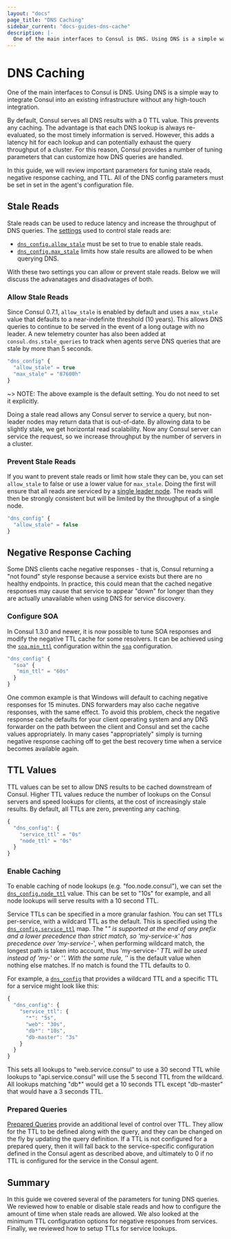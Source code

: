 ```yaml
---
layout: "docs"
page_title: "DNS Caching"
sidebar_current: "docs-guides-dns-cache"
description: |-
  One of the main interfaces to Consul is DNS. Using DNS is a simple way to integrate Consul into an existing infrastructure without any high-touch integration.
---
```


# DNS Caching

One of the main interfaces to Consul is DNS. Using DNS is a simple way to
integrate Consul into an existing infrastructure without any high-touch
integration.

By default, Consul serves all DNS results with a 0 TTL value. This prevents
any caching. The advantage is that each DNS lookup is always re-evaluated,
so the most timely information is served. However, this adds a latency hit
for each lookup and can potentially exhaust the query throughput of a cluster.
For this reason, Consul provides a number of tuning parameters that can
customize how DNS queries are handled.

In this guide, we will review important parameters for tuning
stale reads, negative response caching, and TTL. All of the DNS config
parameters must be set in set in the agent's configuration file.

<a name="stale"></a>
## Stale Reads

Stale reads can be used to reduce latency and increase the throughput
of DNS queries. The [settings](/docs/agent/options.html) used to control stale reads
are:

* [`dns_config.allow_stale`](/docs/agent/options.html#allow_stale) must be
set to true to enable stale reads.
* [`dns_config.max_stale`](/docs/agent/options.html#max_stale) limits how stale results
are allowed to be when querying DNS.

With these two settings you can allow or prevent stale reads. Below we will discuss
the advanatages and disadvatages of both.

### Allow Stale Reads

Since Consul 0.7.1, `allow_stale` is enabled by default and uses a `max_stale`
value that defaults to a near-indefinite threshold (10 years).
This allows DNS queries to continue to be served in the event
of a long outage with no leader. A new telemetry counter has also been added at
`consul.dns.stale_queries` to track when agents serve DNS queries that are stale
by more than 5 seconds.

```javascript
"dns_config" {
  "allow_stale" = true
  "max_stale" = "87600h"
}
```

~> NOTE: The above example is the default setting. You do not need to set it explicitly.

Doing a stale read allows any Consul server to
service a query, but non-leader nodes may return data that is
out-of-date. By allowing data to be slightly stale, we get horizontal
read scalability. Now any Consul server can service the request, so we
increase throughput by the number of servers in a cluster.

### Prevent Stale Reads

If you want to prevent stale reads or limit how stale they can be, you can set `allow_stale`
to false or use a lower value for `max_stale`. Doing the first will ensure that
all reads are serviced by a [single leader node](/docs/internals/consensus.html).
The reads will then be strongly consistent but will be limited by the throughput
of a single node.

```javascript
"dns_config" {
  "allow_stale" = false
}
```

## Negative Response Caching

Some DNS clients cache negative responses - that is, Consul returning a "not
found" style response because a service exists but there are no healthy
endpoints. In practice, this could mean that the cached negative responses may
cause that service to appear "down" for longer than they are actually unavailable
when using DNS for service discovery.

### Configure SOA

In Consul 1.3.0 and newer, it is now possible to tune SOA
responses and modify the negative TTL cache for some resolvers. It can
be achieved using the [`soa.min_ttl`](/docs/agent/options.html#soa_min_ttl)
configuration within the [`soa`](/docs/agent/options.html#soa) configuration.

```javascript
"dns_config" {
  "soa" {
   "min_ttl" = "60s"
  }
}
```

One common example is that Windows will default to caching negative responses
for 15 minutes. DNS forwarders may also cache negative responses, with the same
effect. To avoid this problem, check the negative response cache defaults for
your client operating system and any DNS forwarder on the path between the
client and Consul and set the cache values appropriately. In many cases
"appropriately" simply is turning negative response caching off to get the best
recovery time when a service becomes available again.

<a name="ttl"></a>
## TTL Values

TTL values can be set to allow DNS results to be cached downstream of Consul. Higher
TTL values reduce the number of lookups on the Consul servers and speed lookups for
clients, at the cost of increasingly stale results. By default, all TTLs are zero,
preventing any caching.

```javascript
{
  "dns_config": {
    "service_ttl" = "0s"
    "node_ttl" = "0s"
  }
}
```

### Enable Caching

To enable caching of node lookups (e.g. "foo.node.consul"), we can set the
[`dns_config.node_ttl`](/docs/agent/options.html#node_ttl) value. This can be set to
"10s" for example, and all node lookups will serve results with a 10 second TTL.

Service TTLs can be specified in a more granular fashion. You can set TTLs
per-service, with a wildcard TTL as the default. This is specified using the
[`dns_config.service_ttl`](/docs/agent/options.html#service_ttl) map. The "*"
is supported at the end of any prefix and a lower precedence than strict match,
so 'my-service-x' has precedence over 'my-service-*', when performing wildcard
match, the longest path is taken into account, thus 'my-service-*' TTL will
be used instead of 'my-*' or '*'. With the same rule, '*' is the default value
when nothing else matches. If no match is found the TTL defaults to 0.

For example, a [`dns_config`](/docs/agent/options.html#dns_config) that provides
a wildcard TTL and a specific TTL for a service might look like this:

```javascript
{
  "dns_config": {
    "service_ttl": {
      "*": "5s",
      "web": "30s",
      "db*": "10s",
      "db-master": "3s"
    }
  }
}
```

This sets all lookups to "web.service.consul" to use a 30 second TTL
while lookups to "api.service.consul" will use the 5 second TTL from the wildcard.
All lookups matching "db*" would get a 10 seconds TTL except "db-master"
that would have a 3 seconds TTL.

### Prepared Queries

[Prepared Queries](/api/query.html) provide an additional
level of control over TTL. They allow for the TTL to be defined along with
the query, and they can be changed on the fly by updating the query definition.
If a TTL is not configured for a prepared query, then it will fall back to the
service-specific configuration defined in the Consul agent as described above,
and ultimately to 0 if no TTL is configured for the service in the Consul agent.

## Summary

In this guide we covered several of the parameters for tuning DNS queries. We reviewed
how to enable or disable stale reads and how to configure the amount of time when stale
reads are allowed. We also looked at the minimum TTL configuration options
for negative responses from services. Finally, we reviewed how to setup TTLs
for service lookups.
